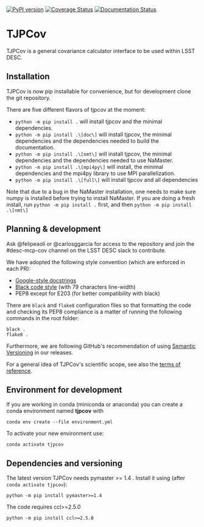 [![PyPI version](https://badge.fury.io/py/tjpcov.svg)](https://badge.fury.io/py/tjpcov)
[![Coverage Status](https://coveralls.io/repos/github/LSSTDESC/TJPCov/badge.svg?branch=master)](https://coveralls.io/github/LSSTDESC/TJPCov?branch=master)
[![Documentation Status](https://readthedocs.org/projects/tjpcov/badge/?version=latest)](https://tjpcov.readthedocs.io/en/latest/?badge=latest)


# TJPCov

TJPCov is a general covariance calculator interface to be used within LSST DESC.

## Installation

TJPCov is now pip installable for convenience, but for development
clone the git repository.

There are five different flavors of tjpcov at the moment:
 - `python -m pip install .` will install tjpcov and the minimal dependencies.
 - `python -m pip install .\[doc\]` will install tjpcov, the minimal
     dependencies and the dependencies needed to build the documentation.
 - `python -m pip install .\[nmt\]` will install tjpcov, the minimal
     dependencies and the dependencies needed to use NaMaster.
 - `python -m pip install .\[mpi4py\]` will install, the minimal
     dependencies and the mpi4py library to use MPI parallelization.
 - `python -m pip install .\[full\]` will install tjpcov and all dependencies

Note that due to a bug in the NaMaster installation, one needs to make sure
numpy is installed before trying to install NaMaster. If you are doing a fresh
install, run `python -m pip install .` first, and then `python -m pip install .\[nmt\]`

## Planning & development

Ask @felipeaoli or @carlosggarcia for access to the repository and join the #desc-mcp-cov channel on the LSST DESC slack to contribute.

We have adopted the following style convention (which are enforced in each PR):
 - [Google-style docstrings](https://google.github.io/styleguide/pyguide.html)
 - [Black code style](https://github.com/psf/black) (with 79 characters line-width)
 - PEP8 except for E203 (for better compatibility with black)

There are `black` and `flake8` configuration files so that formatting the code
and checking its PEP8 compliance is a matter of running the following commands
in the root folder:
```
black .
flake8 .
```
Furthermore, we are following GitHub's recommendation of using [Semantic Versioning](https://semver.org/) in our releases.

For a general idea of TJPCov's scientific scope, see also the [terms of reference](https://github.com/LSSTDESC/TJPCov/blob/master/doc/Terms_of_Reference.md).

## Environment for development
If you are working in conda (miniconda or anaconda) you can create a conda environment named **tjpcov** with 
```
conda env create --file environment.yml
```

To activate your new environment use:

```
conda activate tjpcov
```

## Dependencies and versioning
The latest version TJPCov needs pymaster >= 1.4 . Install it using (after `conda activate tjpcov`): 

```
python -m pip install pymaster>=1.4
```
The code requires ccl>=2.5.0
```
python -m pip install ccl>=2.5.0
```

